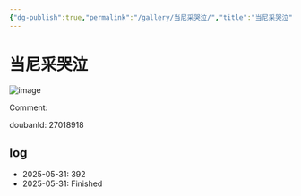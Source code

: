 ```yaml
---
{"dg-publish":true,"permalink":"/gallery/当尼采哭泣/","title":"当尼采哭泣","created":"2025-06-16T14:31:17.904+08:00"}
---
```



# 当尼采哭泣

![image](https://hiraeth-picbed.oss-cn-beijing.aliyuncs.com/20250531155022.webp)

Comment: 



doubanId: 27018918

## log

- 2025-05-31: 392
- 2025-05-31: Finished

